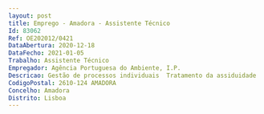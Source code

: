 ```yaml
--- 
layout: post
title: Emprego - Amadora - Assistente Técnico
Id: 83062
Ref: OE202012/0421
DataAbertura: 2020-12-18
DataFecho: 2021-01-05
Trabalho: Assistente Técnico
Empregador: Agência Portuguesa do Ambiente, I.P.
Descricao: Gestão de processos individuais  Tratamento da assiduidade  Processamento de vencimentos mensais  Tratamento de ajudas de custo  Tratamento de requerimentos de aposentação.
CodigoPostal: 2610-124 AMADORA
Concelho: Amadora
Distrito: Lisboa
--- 
```

